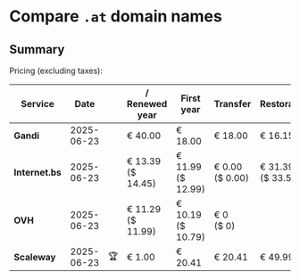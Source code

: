 # Compare `.at` domain names

## Summary

Pricing (excluding taxes):

| Service | Date |  | / Renewed year | First year | Transfer | Restoration |
|--|--|--|--|--|--|--|
| **Gandi** | 2025-06-23 |  | € 40.00 | € 18.00 | € 18.00 | € 16.15 |
| **Internet.bs** | 2025-06-23 |  | € 13.39<br>($ 14.45) | € 11.99<br>($ 12.99) | € 0.00<br>($ 0.00) | € 31.39<br>($ 33.55) |
| **OVH** | 2025-06-23 |  | € 11.29<br>($ 11.99) | € 10.19<br>($ 10.79) | € 0<br>($ 0) |  |
| **Scaleway** | 2025-06-23 | 🏆 | € 1.00 | € 20.41 | € 20.41 | € 49.99 |
